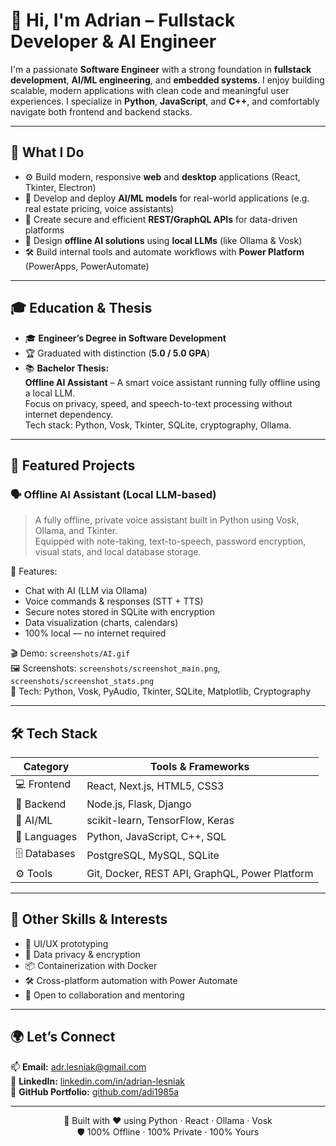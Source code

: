 # 👋 Hi, I'm Adrian – Fullstack Developer & AI Engineer

I'm a passionate **Software Engineer** with a strong foundation in **fullstack development**, **AI/ML engineering**, and **embedded systems**. I enjoy building scalable, modern applications with clean code and meaningful user experiences. I specialize in **Python**, **JavaScript**, and **C++**, and comfortably navigate both frontend and backend stacks.

---

## 🚀 What I Do

- ⚙️ Build modern, responsive **web** and **desktop** applications (React, Tkinter, Electron)
- 🤖 Develop and deploy **AI/ML models** for real-world applications (e.g. real estate pricing, voice assistants)
- 📡 Create secure and efficient **REST/GraphQL APIs** for data-driven platforms
- 🧠 Design **offline AI solutions** using **local LLMs** (like Ollama & Vosk)
- 🛠 Build internal tools and automate workflows with **Power Platform** (PowerApps, PowerAutomate)

---

## 🎓 Education & Thesis

- 🎓 **Engineer’s Degree in Software Development**
- 🏆 Graduated with distinction (**5.0 / 5.0 GPA**)
- 📚 **Bachelor Thesis:**  
  **Offline AI Assistant** – A smart voice assistant running fully offline using a local LLM.  
  Focus on privacy, speed, and speech-to-text processing without internet dependency.  
  Tech stack: Python, Vosk, Tkinter, SQLite, cryptography, Ollama.

---

## 🧠 Featured Projects

### 🗣️ Offline AI Assistant (Local LLM-based)

> A fully offline, private voice assistant built in Python using Vosk, Ollama, and Tkinter.  
> Equipped with note-taking, text-to-speech, password encryption, visual stats, and local database storage.

📌 Features:
- Chat with AI (LLM via Ollama)
- Voice commands & responses (STT + TTS)
- Secure notes stored in SQLite with encryption
- Data visualization (charts, calendars)
- 100% local — no internet required

🎬 Demo: `screenshots/AI.gif`  
🖼️ Screenshots: `screenshots/screenshot_main.png`, `screenshots/screenshot_stats.png`  
🔐 Tech: Python, Vosk, PyAudio, Tkinter, SQLite, Matplotlib, Cryptography

---

## 🛠 Tech Stack

| Category     | Tools & Frameworks |
|--------------|--------------------|
| 💻 Frontend  | React, Next.js, HTML5, CSS3 |
| 🔧 Backend   | Node.js, Flask, Django |
| 🧠 AI/ML     | scikit-learn, TensorFlow, Keras |
| 💬 Languages | Python, JavaScript, C++, SQL |
| 🗄️ Databases | PostgreSQL, MySQL, SQLite |
| ⚙️ Tools     | Git, Docker, REST API, GraphQL, Power Platform |

---

## 🧩 Other Skills & Interests

- 🎨 UI/UX prototyping
- 🔐 Data privacy & encryption
- 📦 Containerization with Docker
- 🛠️ Cross-platform automation with Power Automate
- 🤝 Open to collaboration and mentoring

---

## 🌍 Let’s Connect

📫 **Email:** [adr.lesniak@gmail.com](mailto:adr.lesniak@gmail.com)  
💼 **LinkedIn:** [linkedin.com/in/adrian-lesniak](https://linkedin.com/in/adrian-lesniak)  
📁 **GitHub Portfolio:** [github.com/adi1985a](https://github.com/adi1985a)

---

<div align="center">

🧠 Built with ❤️ using Python · React · Ollama · Vosk  
🛡️ 100% Offline · 100% Private · 100% Yours

</div>
